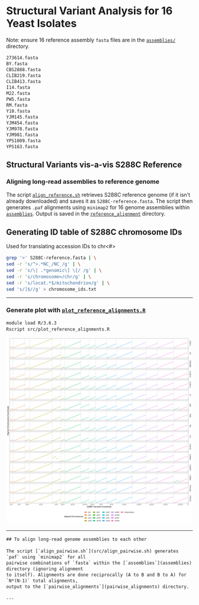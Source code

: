 # Structural Variant Analysis for 16 Yeast Isolates
Note: ensure 16 reference assembly `fasta` files are in the [`assemblies/`](assemblies/) directory.
```
273614.fasta
BY.fasta
CBS2888.fasta
CLIB219.fasta
CLIB413.fasta
I14.fasta
M22.fasta
PW5.fasta
RM.fasta
Y10.fasta
YJM145.fasta
YJM454.fasta
YJM978.fasta
YJM981.fasta
YPS1009.fasta
YPS163.fasta
```

## Structural Variants vis-a-vis S288C Reference
### Aligning long-read assemblies to reference genome
The script [`align_reference.sh`](src/align_reference.sh) retrieves S288C reference genome (if it
isn't already downloaded) and saves it as `S288C-reference.fasta`. The script then generates `.paf`
alignments using `minimap2` for 16 genome assemblies within [`assemblies`](assemblies). Output is
saved in the [`reference_alignment`](reference_alignment) directory. 

## Generating ID table of S288C chromosome IDs
Used for translating accession IDs to chr<#>
```bash
grep '>' S288C-reference.fasta | \
sed -r 's/^>.*NC_/NC_/g' | \
sed -r 's/\| .*genomic\] \[/ /g' | \
sed -r 's/chromosome=/chr/g' | \
sed -r 's/locat.*$/mitochondrion/g' | \
sed 's/]$//g' > chromosome_ids.txt
```
---


### Generate plot with [`plot_reference_alignments.R`](src/plot_reference_alignments.R)
```bash
module load R/3.6.3
Rscript src/plot_reference_alignments.R
```

![](/06_SVs/reference_alignment/all.png)

---

```
## To align long-read genome assemblies to each other

The script [`align_pairwise.sh`](src/align_pairwise.sh) generates `paf` using `minimap2` for all
pairwise combinations of `fasta` within the [`assemblies`](assemblies) directory (ignoring alignment
to itself). Alignments are done reciprocally (A to B and B to A) for `N*(N-1)` total alignments, 
output to the [`pairwise_alignments`](pairwise_alignments) directory.

---



